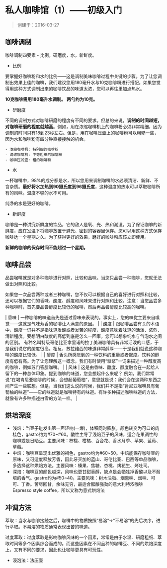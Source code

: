 私人咖啡馆（1）——初级入门
=====================

> 创建于：2016-03-27

咖啡调制
-------

咖啡调制四要素 - 比例，研磨度，水，新鲜度。

- 比例

要掌握好咖啡粉和水的比例——这是调制美味咖啡过程中关键的步骤。为了让您调制出效果上佳的咖啡，我们建议您用180毫升水与10克咖啡粉进行搭配。如果您觉得用这种方式调制出来的咖啡饮品的味道太浓，您可以再往里加点热水。

**10克咖啡需用180毫升水调制。 两勺约为10克。**

- 研磨度

不同的调制方式对咖啡研磨的程度有不同的要求。但总的来说，**调制的时间越短，对咖啡研磨的程度就越高**。例如，用在浓缩咖啡机上的咖啡粉必须非常精细，因为调制的时间只有18到23秒左右。但是，用在咖啡压壶上的咖啡粉可以粗糙一些，因为水和咖啡粉有四分钟直接接触的机会。

    - 浓缩咖啡机: 特别细的咖啡粉
    - 滴滤咖啡机: 中等粗细的咖啡粉
    - 咖啡压滤壶: 粗的咖啡粉

- 水

一杯咖啡中，98%的成分都是水，所以您用来调制咖啡的水必须清洁、新鲜、不含杂质。**最好将水加热到90摄氏度到96摄氏度**，这种温度的热水可以萃取咖啡所有的风味。温度不够的水不可用。

纯净的水是更好的咖啡。

- 新鲜度

咖啡是一种讲究新鲜度的饮品，它的敌人是氧、光、热和潮湿。为了保证咖啡的新鲜度，应在室温下将咖啡放置于避光、密封的容器里保存。您可以用这种方式保存咖啡达一个星期之久。为了获得更好的效果，磨好的咖啡粉应该立即使用。

**新鲜的咖啡的保存时间不能超过一个星期。**

咖啡品尝
-------

品尝咖啡就是对多种咖啡进行对照，比较和品味。当您只品尝一种咖啡，您就无法做出对照和比较。

如果您一次品尝两种或者三种咖啡，您不仅可以根据自己的喜好进行对照和比较，还可以根据它们的香味、酸度、醇度和风味来进行对照和比较。注意：当您品尝多种咖啡时，首先要品尝醇度比较低的咖啡，然后再品尝醇度比较高的咖啡。


| 香味 | 一种咖啡的味道首先是通过香味来表现的。事实上，您的味觉主要来自嗅觉——这就是气味芳香的咖啡让人满意的原因。 |
| 酸度 | 跟咖啡品尝有关的术语中，酸度一词并不是指味道发酸或者发苦的程度，酸度意味着味道的活泼、浓烈、清新程度。要想明白酸度的高低到底是怎么一回事，您可以想象纯水与气泡水之间的区别。 有种名叫特级哥伦比亚拿里诺的拉丁美洲咖啡具有非常活泼的口感，于是我们说它的酸度很高。相反，苏拉维西的味道非常醇厚——于是我们就说这种咖啡的酸度比较低。 |
| 醇度 | 舌头所感觉到的一种饮料的重量或者密度。饮料的醇度有低有高。为了让您理解这一概念，我们有时使用“糖浆”一词来描述一种醇度高的咖啡，例如苏门答腊咖啡。 |
| 风味 | 这是由香味、酸度、醇度融合在一起给人留下的一种总体印象。提到咖啡的味道，您会想起什么来呢？ 例如，我们常常说“在喝肯尼亚咖啡的时候，会想起葡萄柚”，意思就是说：我们会在这两种东西之间产生一些联想。但是，当我们这么说的时候，我们并不是指“肯尼亚咖啡具有葡萄柚的味道”——它的味道就是咖啡特有的味道。有许多种描述咖啡味道的方法，就像有许多种描述白雪的方法一样。 |


烘培深度
-------

- 浅焙：当豆子迸发出第一声轻响(一爆)，体积同时膨胀，颜色转变为可口的肉桂色，gastro约为#70~#60。酸性主导了浅焙豆子的风味，适合花果调性的咖啡或是日晒豆。主要风味：柠檬、柑橘、百合花、香水月季、苹果、蓝莓、草莓。
- 中焙：咖啡豆呈现出优雅的褐色，gastro约为#60~50。中焙能保存咖啡豆的原味，又可适度释放芳香，因此牙买加的蓝山、哥伦比亚、巴西等单品咖啡，多选择这种烘焙方法。主要风味：榛果、焦糖、杏桃、烤花生、烤吐司。
- 深焙：咖啡豆的颜色越深，风味也更甘甜香醇，缺点是会牺牲掉香酸以及不耐培的香气。gastro约为#50~40。主要风味：树木油脂、烟熏味、烟味、可可、丁香。苦尽回甘，余味无穷，最适合酝酿强劲的意大利特浓咖啡Espresso style coffee，所以又称为意式烘焙法

冲调方法
-------

萃取：当水与咖啡接触之后，咖啡中的物质按照“易溶”->“不易溶”的先后次序，进行萃取。不易溶的物质通常表现出苦的味道。

过度萃取：过度萃取是影响咖啡风味的一个因素，常常是由于水温、研磨粗细、萃取时间等多个因素综合而成的。而这些因素在不同品种的咖啡豆、不同的烘焙深度上，又有不同的要求，因此也让咖啡更具有可玩性。

- 浸泡法：法压壶